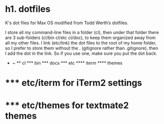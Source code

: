 h1. dotfiles
========

K's dot files for Max OS modified from Todd Werth’s dotfiles.

I store all my command-line files in a folder (cl), then under that folder there are 3 sub-folders (cl/bin cl/etc cl/doc), to keep them organized away from all my other files.  I link (etc/link) the dot files to the root of my home folder, so I prefer to store them without the . (gitignore rather than .gitignore), then I add the dot in the link.  So if you use one, make sure you put the dot back.

  * ~
  ** cl
  *** bin
  *** docs
  *** etc
  **** iterm
  **** themes
  
  # *** etc/iterm for iTerm2 settings
  # *** etc/themes for textmate2 themes
